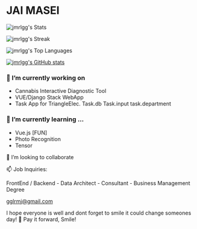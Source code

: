 # JAI MASEI
![jmrlgg's Stats](https://github-readme-stats.vercel.app/api?username=jmrlgg&theme=vue-dark&show_icons=true&hide_border=true&count_private=true)

![jmrlgg's Streak](https://github-readme-streak-stats.herokuapp.com/?user=jmrlgg&theme=prussian&hide_border=false)

![jmrlgg's Top Languages](https://github-readme-stats.vercel.app/api/top-langs/?username=jmrlgg&theme=vue-dark&show_icons=true&hide_border=true&layout=compact)

[![jmrlgg's GitHub stats](https://github-readme-stats.vercel.app/api?username=jmrlgg)](https://github.com/jmrlgg/github-readme-stats)
### 🔭 I’m currently working on 
- Cannabis Interactive Diagnostic Tool
- VUE/Django Stack WebApp
- Task App for TriangleElec. Task.db Task.input task.department  

 ### 🌱 I’m currently learning ...
- Vue.js [FUN]
- Photo Recognition
- Tensor

👯 I’m looking to collaborate

📫 Job Inquiries:

FrontEnd / Backend - Data Architect - Consultant - Business Management Degree

gglrmj@gmail.com


<!--
**jmrlgg/jmrlgg** is a ✨ _special_ ✨ repository because its `README.md` (this file) appears on your GitHub profile.

Here are some ideas to get you started:

- 🔭 I’m currently working on ...
- 🌱 I’m currently learning ...
- 👯 I’m looking to collaborate on ...
- 🤔 I’m looking for help with ...
- 💬 Ask me about ... 
- 📫 How to reach me: ...
- 😄 Pronouns: ...
- ⚡ Fun fact: ...
-->
I hope everyone is well and dont forget to smile it could change someones day! 👋
Pay it forward, Smile!
